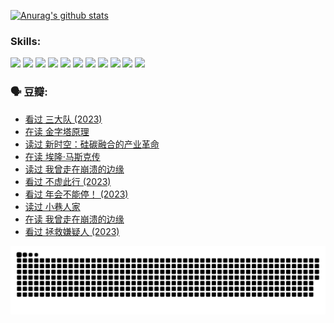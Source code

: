 
[![Anurag's github stats](https://github-readme-stats.vercel.app/api?username=w940853815)](https://github.com/anuraghazra/github-readme-stats)

### Skills:

<code><img height="32" src="https://cdn.jsdelivr.net/npm/simple-icons@v5/icons/python.svg"></code>
<code><img height="32" src="https://cdn.jsdelivr.net/npm/simple-icons@v5/icons/javascript.svg"></code>
<code><img height="32" src="https://cdn.jsdelivr.net/npm/simple-icons@v5/icons/django.svg"></code>
<code><img height="32" src="https://cdn.jsdelivr.net/npm/simple-icons@v5/icons/flask.svg"></code>
<code><img height="32" src="https://cdn.jsdelivr.net/npm/simple-icons@v5/icons/vuetify.svg"></code>
<code><img height="32" src="https://cdn.jsdelivr.net/npm/simple-icons@v5/icons/git.svg"></code>
<code><img height="32" src="https://cdn.jsdelivr.net/npm/simple-icons@v5/icons/docker.svg"></code>
<code><img height="32" src="https://cdn.jsdelivr.net/npm/simple-icons@v5/icons/postgresql.svg"></code>
<code><img height="32" src="https://cdn.jsdelivr.net/npm/simple-icons@v5/icons/elasticsearch.svg"></code>
<code><img height="32" src="https://cdn.jsdelivr.net/npm/simple-icons@v5/icons/macos.svg"></code>
<code><img height="32" src="https://cdn.jsdelivr.net/npm/simple-icons@v5/icons/linux.svg"></code>

### 🗣 豆瓣:

<!-- DOUBAN-ACTIVITIES:START -->
- [看过 三大队‎ (2023)](https://www.douban.com/people/136069238/status/4510323325/?_i=07192867)
- [在读 金字塔原理](https://www.douban.com/people/136069238/status/4507497587/?_i=07192867)
- [读过 新时空：硅碳融合的产业革命](https://www.douban.com/people/136069238/status/4506659177/?_i=07192867)
- [在读 埃隆·马斯克传](https://www.douban.com/people/136069238/status/4500417190/?_i=07192867)
- [读过 我曾走在崩溃的边缘](https://www.douban.com/people/136069238/status/4500416754/?_i=07192867)
- [看过 不虚此行‎ (2023)](https://www.douban.com/people/136069238/status/4499973052/?_i=07192867)
- [看过 年会不能停！‎ (2023)](https://www.douban.com/people/136069238/status/4498582002/?_i=07192867)
- [读过 小巷人家](https://www.douban.com/people/136069238/status/4489290935/?_i=07192867)
- [在读 我曾走在崩溃的边缘](https://www.douban.com/people/136069238/status/4489290559/?_i=07192867)
- [看过 拯救嫌疑人‎ (2023)](https://www.douban.com/people/136069238/status/4477421513/?_i=07192867)
<!-- DOUBAN-ACTIVITIES:END -->


![Snake animation](https://raw.githubusercontent.com/w940853815/w940853815/output/github-contribution-grid-snake.svg)

<!--
**w940853815/w940853815** is a ✨ _special_ ✨ repository because its `README.md` (this file) appears on your GitHub profile.

Here are some ideas to get you started:

- 🔭 I’m currently working on ...
- 🌱 I’m currently learning ...
- 👯 I’m looking to collaborate on ...
- 🤔 I’m looking for help with ...
- 💬 Ask me about ...
- 📫 How to reach me: ...
- 😄 Pronouns: ...
- ⚡ Fun fact: ...
-->
